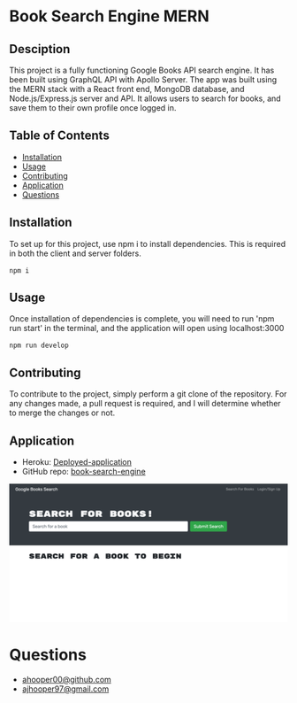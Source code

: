# Book Search Engine MERN
## Desciption 
This project is a fully functioning Google Books API search engine. It has been built using GraphQL API with Apollo Server. The app was built using the MERN stack with a React front end, MongoDB database, and Node.js/Express.js server and API. It allows users to search for books, and save them to their own profile once logged in. 
## Table of Contents
* [Installation](#Installation)
* [Usage](#Usage)
* [Contributing](#Contributing)
* [Application](#Application)
* [Questions](#Questions)
## Installation
To set up for this project, use npm i to install dependencies. This is required in both the client and server folders.
```
npm i
```
## Usage
Once installation of dependencies is complete, you will need to run 'npm run start' in the terminal, and the application will open using localhost:3000
```
npm run develop
```
## Contributing
To contribute to the project, simply perform a git clone of the repository. For any changes made, a pull request is required, and I will determine whether to merge the changes or not.
## Application
- Heroku: [Deployed-application]()
- GitHub repo: [book-search-engine](https://github.com/ahooper00/book-search-engine-MERN)

![screenshot](Assets/screenshot.png)

# Questions
- ahooper00@github.com
- ajhooper97@gmail.com